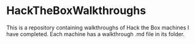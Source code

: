 # HackTheBoxWalkthroughs

This is a repository containing walkthroughs of Hack the Box machines I have completed. Each machine has a walkthrough <machine>.md file in its folder.
